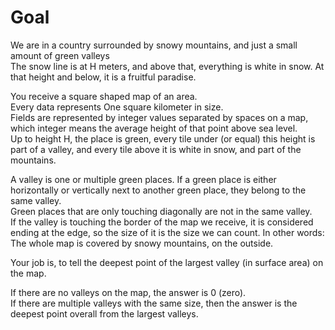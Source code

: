 # Goal

We are in a country surrounded by snowy mountains, and just a small amount of green valleys  
The snow line is at H meters, and above that, everything is white in snow. At that height and below, it is a fruitful paradise.

You receive a square shaped map of an area.  
Every data represents One square kilometer in size.  
Fields are represented by integer values separated by spaces on a map, which integer means the average height of that point above sea level.  
Up to height H, the place is green, every tile under (or equal) this height is part of a valley, and every tile above it is white in snow, and part of the mountains.

A valley is one or multiple green places. If a green place is either horizontally or vertically next to another green place, they belong to the same valley.  
Green places that are only touching diagonally are not in the same valley.  
If the valley is touching the border of the map we receive, it is considered ending at the edge, so the size of it is the size we can count. In other words: The whole map is covered by snowy mountains, on the outside.

Your job is, to tell the deepest point of the largest valley (in surface area) on the map.

If there are no valleys on the map, the answer is 0 (zero).  
If there are multiple valleys with the same size, then the answer is the deepest point overall from the largest valleys.